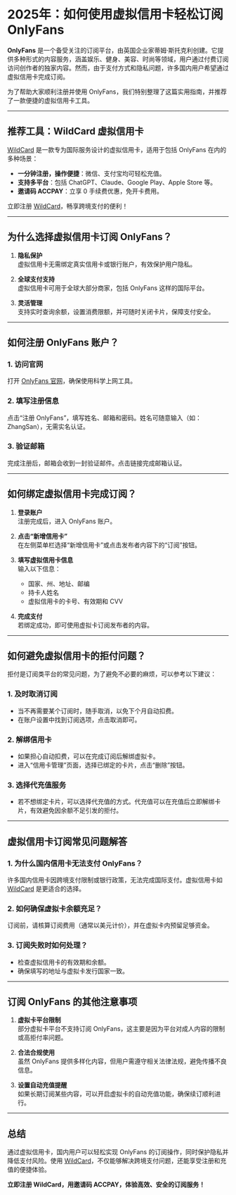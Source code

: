 # 2025年：如何使用虚拟信用卡轻松订阅 OnlyFans

**OnlyFans** 是一个备受关注的订阅平台，由英国企业家蒂姆·斯托克利创建。它提供多种形式的内容服务，涵盖娱乐、健身、美容、时尚等领域，用户通过付费订阅访问创作者的独家内容。然而，由于支付方式和隐私问题，许多国内用户希望通过虚拟信用卡完成订阅。

为了帮助大家顺利注册并使用 OnlyFans，我们特别整理了这篇实用指南，并推荐了一款便捷的虚拟信用卡工具。

---

## 推荐工具：WildCard 虚拟信用卡

[WildCard](https://bit.ly/bewildcard) 是一款专为国际服务设计的虚拟信用卡，适用于包括 OnlyFans 在内的多种场景：
- **一分钟注册，操作便捷**：微信、支付宝均可轻松充值。
- **支持多平台**：包括 ChatGPT、Claude、Google Play、Apple Store 等。
- **邀请码 ACCPAY**：立享 0 手续费优惠，免开卡费用。

立即注册 [WildCard](https://bit.ly/bewildcard)，畅享跨境支付的便利！

---

## 为什么选择虚拟信用卡订阅 OnlyFans？

1. **隐私保护**  
   虚拟信用卡无需绑定真实信用卡或银行账户，有效保护用户隐私。

2. **全球支付支持**  
   虚拟信用卡可用于全球大部分商家，包括 OnlyFans 这样的国际平台。

3. **灵活管理**  
   支持实时查询余额，设置消费限额，并可随时关闭卡片，保障支付安全。

---

## 如何注册 OnlyFans 账户？

### **1. 访问官网**
打开 [OnlyFans 官网](https://onlyfans.com/)，确保使用科学上网工具。

### **2. 填写注册信息**
点击“注册 OnlyFans”，填写姓名、邮箱和密码。姓名可随意输入（如：ZhangSan），无需实名认证。

### **3. 验证邮箱**
完成注册后，邮箱会收到一封验证邮件。点击链接完成邮箱认证。

---

## 如何绑定虚拟信用卡完成订阅？

1. **登录账户**  
   注册完成后，进入 OnlyFans 账户。

2. **点击“新增信用卡”**  
   在左侧菜单栏选择“新增信用卡”或点击发布者内容下的“订阅”按钮。

3. **填写虚拟信用卡信息**  
   输入以下信息：
   - 国家、州、地址、邮编
   - 持卡人姓名
   - 虚拟信用卡的卡号、有效期和 CVV

4. **完成支付**  
   若绑定成功，即可使用虚拟卡订阅发布者的内容。

---

## 如何避免虚拟信用卡的拒付问题？

拒付是订阅类平台的常见问题，为了避免不必要的麻烦，可以参考以下建议：

### **1. 及时取消订阅**
- 当不再需要某个订阅时，随手取消，以免下个月自动扣费。
- 在账户设置中找到订阅选项，点击取消即可。

### **2. 解绑信用卡**
- 如果担心自动扣费，可以在完成订阅后解绑虚拟卡。
- 进入“信用卡管理”页面，选择已绑定的卡片，点击“删除”按钮。

### **3. 选择代充值服务**
- 若不想绑定卡片，可以选择代充值的方式。代充值可以在充值后立即解绑卡片，有效避免因余额不足引发的拒付。

---

## 虚拟信用卡订阅常见问题解答

### **1. 为什么国内信用卡无法支付 OnlyFans？**
许多国内信用卡因跨境支付限制或银行政策，无法完成国际支付。虚拟信用卡如 [WildCard](https://bit.ly/bewildcard) 是更适合的选择。

### **2. 如何确保虚拟卡余额充足？**
订阅前，请核算订阅费用（通常以美元计价），并在虚拟卡内预留足够资金。

### **3. 订阅失败时如何处理？**
- 检查虚拟信用卡的有效期和余额。
- 确保填写的地址与虚拟卡发行国家一致。

---

## 订阅 OnlyFans 的其他注意事项

1. **虚拟卡平台限制**  
   部分虚拟卡平台不支持订阅 OnlyFans，这主要是因为平台对成人内容的限制或高拒付率问题。

2. **合法合规使用**  
   虽然 OnlyFans 提供多样化内容，但用户需遵守相关法律法规，避免传播不良信息。

3. **设置自动充值提醒**  
   如果长期订阅某些内容，可以开启虚拟卡的自动充值功能，确保续订顺利进行。

---

## 总结

通过虚拟信用卡，国内用户可以轻松实现 OnlyFans 的订阅操作，同时保护隐私并降低支付风险。使用 [WildCard](https://bit.ly/bewildcard)，不仅能够解决跨境支付问题，还能享受注册和充值的便捷体验。

**立即注册 WildCard，用邀请码 ACCPAY，体验高效、安全的订阅服务！**
